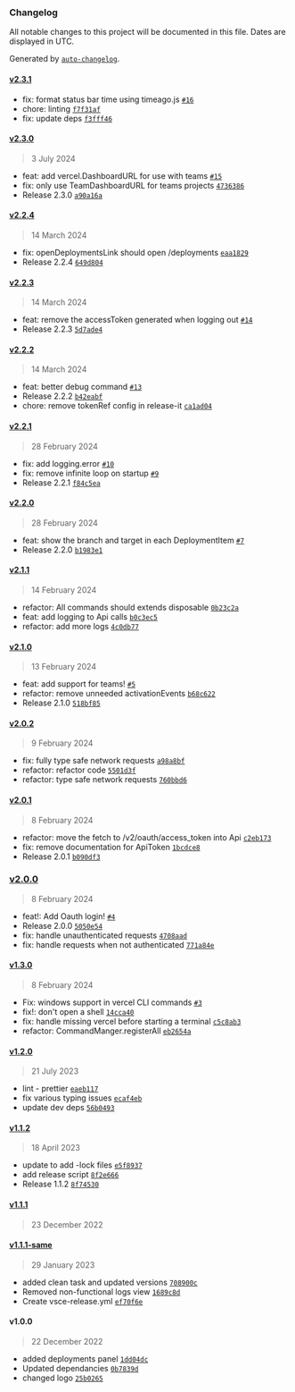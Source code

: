 ### Changelog

All notable changes to this project will be documented in this file. Dates are displayed in UTC.

Generated by [`auto-changelog`](https://github.com/CookPete/auto-changelog).

#### [v2.3.1](https://github.com/aarondill/Vercel-Project-Manager/compare/v2.3.0...v2.3.1)

- fix: format status bar time using timeago.js [`#16`](https://github.com/aarondill/Vercel-Project-Manager/issues/16)
- chore: linting [`f7f31af`](https://github.com/aarondill/Vercel-Project-Manager/commit/f7f31afcf0135ab8d37c594bf1f0e3c4f271379b)
- fix: update deps [`f3fff46`](https://github.com/aarondill/Vercel-Project-Manager/commit/f3fff469b0e20865c011af1c89d7644c05650478)

#### [v2.3.0](https://github.com/aarondill/Vercel-Project-Manager/compare/v2.2.4...v2.3.0)

> 3 July 2024

- feat: add vercel.DashboardURL for use with teams [`#15`](https://github.com/aarondill/Vercel-Project-Manager/pull/15)
- fix: only use TeamDashboardURL for teams projects [`4736386`](https://github.com/aarondill/Vercel-Project-Manager/commit/47363860fe48c15f3e32d1c472d65fcaa3a17825)
- Release 2.3.0 [`a90a16a`](https://github.com/aarondill/Vercel-Project-Manager/commit/a90a16a4f424de574323693108aeb75ee5073120)

#### [v2.2.4](https://github.com/aarondill/Vercel-Project-Manager/compare/v2.2.3...v2.2.4)

> 14 March 2024

- fix: openDeploymentsLink should open /deployments [`eaa1829`](https://github.com/aarondill/Vercel-Project-Manager/commit/eaa18296d34817ca920ac294a225288dd7043079)
- Release 2.2.4 [`649d804`](https://github.com/aarondill/Vercel-Project-Manager/commit/649d804a42efd5b603b7c3187d094dd319fc856c)

#### [v2.2.3](https://github.com/aarondill/Vercel-Project-Manager/compare/v2.2.2...v2.2.3)

> 14 March 2024

- feat: remove the accessToken generated when logging out [`#14`](https://github.com/aarondill/Vercel-Project-Manager/pull/14)
- Release 2.2.3 [`5d7ade4`](https://github.com/aarondill/Vercel-Project-Manager/commit/5d7ade4a4b4dfc6f3aee53257035fdf0c60eb593)

#### [v2.2.2](https://github.com/aarondill/Vercel-Project-Manager/compare/v2.2.1...v2.2.2)

> 14 March 2024

- feat: better debug command [`#13`](https://github.com/aarondill/Vercel-Project-Manager/pull/13)
- Release 2.2.2 [`b42eabf`](https://github.com/aarondill/Vercel-Project-Manager/commit/b42eabf57a08f266078f3f2bb10aa68ebe70a707)
- chore: remove tokenRef config in release-it [`ca1ad04`](https://github.com/aarondill/Vercel-Project-Manager/commit/ca1ad048a9181539264b7538e231568dd32c9cb3)

#### [v2.2.1](https://github.com/aarondill/Vercel-Project-Manager/compare/v2.2.0...v2.2.1)

> 28 February 2024

- fix: add logging.error [`#10`](https://github.com/aarondill/Vercel-Project-Manager/pull/10)
- fix: remove infinite loop on startup [`#9`](https://github.com/aarondill/Vercel-Project-Manager/pull/9)
- Release 2.2.1 [`f84c5ea`](https://github.com/aarondill/Vercel-Project-Manager/commit/f84c5ea4533236c703ecd8cb4cdea3d982c9d7a2)

#### [v2.2.0](https://github.com/aarondill/Vercel-Project-Manager/compare/v2.1.1...v2.2.0)

> 28 February 2024

- feat: show the branch and target in each DeploymentItem [`#7`](https://github.com/aarondill/Vercel-Project-Manager/pull/7)
- Release 2.2.0 [`b1983e1`](https://github.com/aarondill/Vercel-Project-Manager/commit/b1983e1c98b1fc59e0b9c1b6b8ece6258e70e2dc)

#### [v2.1.1](https://github.com/aarondill/Vercel-Project-Manager/compare/v2.1.0...v2.1.1)

> 14 February 2024

- refactor: All commands should extends disposable [`0b23c2a`](https://github.com/aarondill/Vercel-Project-Manager/commit/0b23c2a487a4f11c1462e8a69f179b1c6f14f05c)
- feat: add logging to Api calls [`b0c3ec5`](https://github.com/aarondill/Vercel-Project-Manager/commit/b0c3ec59d11c3235c82e152a0a3a1d2c429ac07a)
- refactor: add more logs [`4c0db77`](https://github.com/aarondill/Vercel-Project-Manager/commit/4c0db77809f77905cde10c4cb467a7543e755586)

#### [v2.1.0](https://github.com/aarondill/Vercel-Project-Manager/compare/v2.0.2...v2.1.0)

> 13 February 2024

- feat: add support for teams! [`#5`](https://github.com/aarondill/Vercel-Project-Manager/pull/5)
- refactor: remove unneeded activationEvents [`b68c622`](https://github.com/aarondill/Vercel-Project-Manager/commit/b68c622821cc7dfb08f5a75c42c30615fec724db)
- Release 2.1.0 [`518bf85`](https://github.com/aarondill/Vercel-Project-Manager/commit/518bf85a0cbfb9021041de5af666406518fdb2bc)

#### [v2.0.2](https://github.com/aarondill/Vercel-Project-Manager/compare/v2.0.1...v2.0.2)

> 9 February 2024

- fix: fully type safe network requests [`a98a8bf`](https://github.com/aarondill/Vercel-Project-Manager/commit/a98a8bf6ea13799cb216456ce1db9c91db7ac5ef)
- refactor: refactor code [`5501d3f`](https://github.com/aarondill/Vercel-Project-Manager/commit/5501d3f27a931459bf9f00cbd4775c1d35864a2f)
- refactor: type safe network requests [`760bbd6`](https://github.com/aarondill/Vercel-Project-Manager/commit/760bbd665023052e831a47642d8895b8b8c66794)

#### [v2.0.1](https://github.com/aarondill/Vercel-Project-Manager/compare/v2.0.0...v2.0.1)

> 8 February 2024

- refactor: move the fetch to /v2/oauth/access_token into Api [`c2eb173`](https://github.com/aarondill/Vercel-Project-Manager/commit/c2eb17398693416e69e7b725c3d85336816a4c69)
- fix: remove documentation for ApiToken [`1bcdce8`](https://github.com/aarondill/Vercel-Project-Manager/commit/1bcdce85f28aa559697f33af32a2f48e3e101ac0)
- Release 2.0.1 [`b090df3`](https://github.com/aarondill/Vercel-Project-Manager/commit/b090df3a8d41c06d54190c4ba4628c0b01582d53)

### [v2.0.0](https://github.com/aarondill/Vercel-Project-Manager/compare/v1.3.0...v2.0.0)

> 8 February 2024

- feat!: Add Oauth login! [`#4`](https://github.com/aarondill/Vercel-Project-Manager/pull/4)
- Release 2.0.0 [`5050e54`](https://github.com/aarondill/Vercel-Project-Manager/commit/5050e547fd98dc4fe39db5b8fb2150fd55136f3c)
- fix: handle unauthenticated requests [`4708aad`](https://github.com/aarondill/Vercel-Project-Manager/commit/4708aadbe4762106afbc620b5a6fefa21eba0211)
- fix: handle requests when not authenticated [`771a84e`](https://github.com/aarondill/Vercel-Project-Manager/commit/771a84ef0fffd43f19ad8f4d5d661271b46d36e6)

#### [v1.3.0](https://github.com/aarondill/Vercel-Project-Manager/compare/v1.2.0...v1.3.0)

> 8 February 2024

- Fix: windows support in vercel CLI commands [`#3`](https://github.com/aarondill/Vercel-Project-Manager/pull/3)
- fix!: don't open a shell [`14cca40`](https://github.com/aarondill/Vercel-Project-Manager/commit/14cca40f41b846504c4f3cd1189cfbc78fc20f7c)
- fix: handle missing vercel before starting a terminal [`c5c8ab3`](https://github.com/aarondill/Vercel-Project-Manager/commit/c5c8ab31dfe9546b765944db2a6850549aad9cec)
- refactor: CommandManger.registerAll [`eb2654a`](https://github.com/aarondill/Vercel-Project-Manager/commit/eb2654a86008f9cba0df065e9b91609575829622)

#### [v1.2.0](https://github.com/aarondill/Vercel-Project-Manager/compare/v1.1.2...v1.2.0)

> 21 July 2023

- lint - prettier [`eaeb117`](https://github.com/aarondill/Vercel-Project-Manager/commit/eaeb117e37daf9570590d35e489515cdf6a0dd1d)
- fix various typing issues [`ecaf4eb`](https://github.com/aarondill/Vercel-Project-Manager/commit/ecaf4eb9f5e0cc0c277641816e44e8b6cb5475da)
- update dev deps [`56b0493`](https://github.com/aarondill/Vercel-Project-Manager/commit/56b049333e06ff2ef25f086ed65b6405d4600e60)

#### [v1.1.2](https://github.com/aarondill/Vercel-Project-Manager/compare/v1.1.1...v1.1.2)

> 18 April 2023

- update to add -lock files [`e5f8937`](https://github.com/aarondill/Vercel-Project-Manager/commit/e5f893710f2a34dba71c90dff8965c96b705173a)
- add release script [`8f2e666`](https://github.com/aarondill/Vercel-Project-Manager/commit/8f2e666f521bd2d58119384b5073bc9049167aef)
- Release 1.1.2 [`8f74530`](https://github.com/aarondill/Vercel-Project-Manager/commit/8f7453025e65993aa099d5a363ce83f3c3188161)

#### [v1.1.1](https://github.com/aarondill/Vercel-Project-Manager/compare/v1.1.1-same...v1.1.1)

> 23 December 2022

#### [v1.1.1-same](https://github.com/aarondill/Vercel-Project-Manager/compare/v1.0.0...v1.1.1-same)

> 29 January 2023

- added clean task and updated versions [`708900c`](https://github.com/aarondill/Vercel-Project-Manager/commit/708900c007d5d2fb65e38f930d9f9b0907b2dcdd)
- Removed non-functional logs view [`1689c8d`](https://github.com/aarondill/Vercel-Project-Manager/commit/1689c8dce933d9730838da3771365ec3d759f640)
- Create vsce-release.yml [`ef70f6e`](https://github.com/aarondill/Vercel-Project-Manager/commit/ef70f6ec327c8591393da05ae65b4d122b9fc187)

#### v1.0.0

> 22 December 2022

- added deployments panel [`1dd04dc`](https://github.com/aarondill/Vercel-Project-Manager/commit/1dd04dcdbab54835ca82b9b29368ee93c07f4a98)
- Updated dependancies [`0b7839d`](https://github.com/aarondill/Vercel-Project-Manager/commit/0b7839d50b0afcffafa3029a1af82dbde3ca0777)
- changed logo [`25b0265`](https://github.com/aarondill/Vercel-Project-Manager/commit/25b026531c260a08ca28efdbd6d460105f7e4998)
